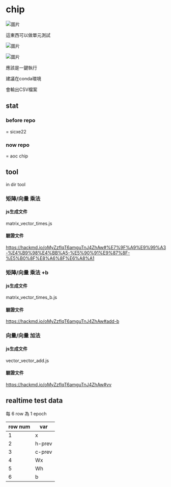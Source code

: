 # chip

![圖片](https://github.com/andythebreaker/chip/assets/43373581/70eef3e3-e22b-49d8-af05-554bf2682861)

這東西可以做單元測試

![圖片](https://github.com/andythebreaker/chip/assets/43373581/2148f4c4-0d0f-47f9-8f86-66bf35dbbef3)

![圖片](https://github.com/andythebreaker/chip/assets/43373581/86c63c6b-f0d4-4915-8bc5-15994ac5f9c9)

應該是一鍵執行

建議在conda環境

會輸出CSV檔案


## stat

### before repo

= sicxe22

### now repo

= aoc chip

## tool

in dir tool

### 矩陣/向量 乘法

#### js生成文件

matrix_vector_times.js

#### 驗證文件

https://hackmd.io/oMyZzflqT6amguTnJ4ZhAw#%E7%9F%A9%E9%99%A3-%E4%B9%98%E4%BB%A5-%E5%90%91%E9%87%8F-%E5%B0%8F%E8%A6%8F%E6%A8%A1

### 矩陣/向量 乘法 +b

#### js生成文件

matrix_vector_times_b.js

#### 驗證文件

https://hackmd.io/oMyZzflqT6amguTnJ4ZhAw#add-b

### 向量/向量 加法

#### js生成文件

vector_vector_add.js

#### 驗證文件

https://hackmd.io/oMyZzflqT6amguTnJ4ZhAw#vv

## realtime test data

每 6 row 為 1 epoch

|row num|var|
|--|--|
|1|x|
|2|h-prev|
|3|c-prev|
|4|Wx|
|5|Wh|
|6|b|
